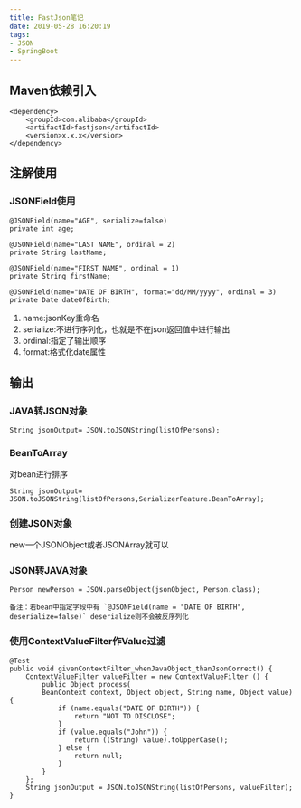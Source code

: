 ```yaml
---
title: FastJson笔记
date: 2019-05-28 16:20:19
tags:
- JSON
- SpringBoot
---
```

## Maven依赖引入
    <dependency>
        <groupId>com.alibaba</groupId>
        <artifactId>fastjson</artifactId>
        <version>x.x.x</version>
    </dependency>


## 注解使用
### JSONField使用

    @JSONField(name="AGE", serialize=false)
    private int age;
    
    @JSONField(name="LAST NAME", ordinal = 2)
    private String lastName;
    
    @JSONField(name="FIRST NAME", ordinal = 1)
    private String firstName;
    
    @JSONField(name="DATE OF BIRTH", format="dd/MM/yyyy", ordinal = 3)
    private Date dateOfBirth;

1. name:jsonKey重命名
2. serialize:不进行序列化，也就是不在json返回值中进行输出
3. ordinal:指定了输出顺序
4. format:格式化date属性

## 输出
### JAVA转JSON对象

    String jsonOutput= JSON.toJSONString(listOfPersons);

### BeanToArray
对bean进行排序

    String jsonOutput= JSON.toJSONString(listOfPersons,SerializerFeature.BeanToArray);

### 创建JSON对象
new一个JSONObject或者JSONArray就可以

### JSON转JAVA对象

    Person newPerson = JSON.parseObject(jsonObject, Person.class);

    备注：若bean中指定字段中有 `@JSONField(name = "DATE OF BIRTH", deserialize=false)` deserialize则不会被反序列化

### 使用ContextValueFilter作Value过滤

    @Test
    public void givenContextFilter_whenJavaObject_thanJsonCorrect() {
        ContextValueFilter valueFilter = new ContextValueFilter () {
            public Object process(
            BeanContext context, Object object, String name, Object value) {
                if (name.equals("DATE OF BIRTH")) {
                    return "NOT TO DISCLOSE";
                }
                if (value.equals("John")) {
                    return ((String) value).toUpperCase();
                } else {
                    return null;
                }
            }
        };
        String jsonOutput = JSON.toJSONString(listOfPersons, valueFilter);
    }